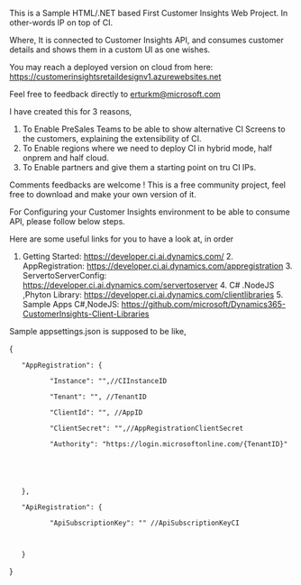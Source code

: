 This is a Sample HTML/.NET based First Customer Insights Web Project. In other-words IP on top of CI. 

Where, It is connected to Customer Insights API, and consumes customer details and shows them in a custom UI as one wishes.

You may reach a deployed version on cloud from here: https://customerinsightsretaildesignv1.azurewebsites.net

Feel free to feedback directly to erturkm@microsoft.com 

I have created this for 3 reasons, 

1. To Enable PreSales Teams to be able to show alternative CI Screens to the customers, explaining the extensibility of CI. 
2. To Enable regions where we need to deploy CI in hybrid mode, half onprem and half cloud.
3. To Enable partners and give them a starting point on tru CI IPs.
	
  
Comments feedbacks are welcome ! 
This is a free community project, feel free to download and make your own version of it. 

For Configuring your Customer Insights environment to be able to consume API, please follow below steps. 

Here are some useful links for you to have a look at, in order
 	
  1. Getting Started: https://developer.ci.ai.dynamics.com/
	2. AppRegistration: https://developer.ci.ai.dynamics.com/appregistration
	3. ServertoServerConfig: https://developer.ci.ai.dynamics.com/servertoserver
	4. C# .NodeJS ,Phyton Library: https://developer.ci.ai.dynamics.com/clientlibraries
	5. Sample Apps C#,NodeJS: https://github.com/microsoft/Dynamics365-CustomerInsights-Client-Libraries


 

Sample appsettings.json is supposed to be like, 

 

{

       "AppRegistration": {

              "Instance": "",//CIInstanceID

              "Tenant": "", //TenantID

              "ClientId": "", //AppID

              "ClientSecret": "",//AppRegistrationClientSecret

              "Authority": "https://login.microsoftonline.com/{TenantID}"

 

 

       },

       "ApiRegistration": {

              "ApiSubscriptionKey": "" //ApiSubscriptionKeyCI

 

       }

}

